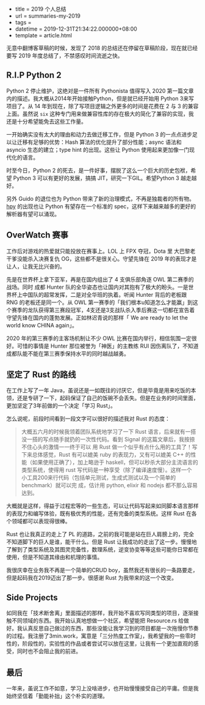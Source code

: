  - title = 2019 个人总结
 - url = summaries-my-2019
 - tags = 
 - datetime = 2019-12-31T21:34:22.000000+08:00
 - template = article.html



无意中翻博客草稿的时候，发现了 2018 的总结还在停留在草稿阶段，现在就已经要写 2019 年度总结了，不禁感叹时间流逝之快。

<!--more-->

## R.I.P Python 2

Python 2 停止维护，这绝对是一件所有 Pythonista 值得写入 2020 第一篇文章内的描述。我大概从2014年开始接触Python，但是就已经开始用 Python 3来写项目了。从 14 年到现在，除了写项目逻辑之外更多的时间是花费在 2 与 3 的兼容上面。虽然说 `six` 这种专门用来做兼容性库的存在极大的简化了兼容的实现，我还是十分希望能免去这些工作量。

一开始确实没有太大的理由和动力去做迁移工作，但是 Python 3 的一点点进步足以让迁移有足够的优势：Hash 算法的优化提升了部分性能；async 语法和 asyncio 生态的建立；type hint 的出现。这些让 Python 使用起来更加像一门现代化的语言。

时至今日，Python 2 的死去，是一件好事，摆脱了这么一个巨大的历史包袱，希望 Python 3 可以有更好的发展，搞搞 JIT，研究一下GIL。希望Python 3 越走越好。

另外 Guido 的退位也为 Python 带来了新的治理模式，不再是独裁者的所有物。[hpy](https://github.com/pyhandle/hpy) 的出现也让 Python 有望存在一个标准的 spec，这样下来越来越多的更好的解析器有望可以涌现。

## OverWatch 赛事

工作后对游戏的热爱就只能投放在赛事上。LOL 上 FPX 夺冠，Dota 里 大巴黎老干爹没能杀入决赛复仇 OG，这些都不是很关心。守望先锋在 2019 年的表现才是让人，让我无比兴奋的。

先是在世界杯上拿下亚军，再是在国内组出了 4 支俱乐部角逐 OWL 第二赛季的战场。同时 成都 Hunter 队的全华姿态也让国内对其抱有了极大的盼头。一是世界杯上中国队的超常发挥，二是对全华班的执着。听闻 Hunter 背后的老板跟 RNG 的老板还是同一个。从 OWL 第一赛季的「我们根本u知道怎么才能赢」到这个赛季的龙队获得第三赛段冠军，4支还是3支战队杀入季后赛这一切都在宣告着守望先锋在国内的蓬勃发展。正如林迟青说的那样「 We are ready to let the world know CHINA again」。

2020 年的第三赛季的主客场机制让不少 OWL 比赛在国内举行，相信氛围一定很好。可惜的事情是 Hunter 那位被誉为「神医」的主教练 RUI 因伤离队了，不知道成都队能不能在第三赛季保持水平的同时越战越勇。 

## 坚定了 Rust 的路线

在工作上写了一年 Java，虽说还是一如既往的讨厌它，但是毕竟是用来吃饭的本领，还是专研了一下，起码保证了自己的饭碗不会丢失。但是在业务的时间里面，更加坚定了3年前做的一个决定「学习 Rust」。

怎么说呢，前段时间看到一段文字可以很好的描述我对 Rust 的态度：

> 大概五六月的时候我领着团队系统地学习了一下 Rust 语言，后来就有一搭没一搭的写点随手就扔的一次性代码。看到 Signal 的这篇文章后，我按捺不住心头的激情一一终于可以 用 Rust 做一个似乎有点什么用的工具了！写下来总体感觉，Rust 有可以媲美 ruby 的表现力，又有可以媲美 C++ 的性能（如果使用正确了），加上略逊于 haskell，但可以秒杀大部分主流语言的类型系统，使得用 rust 写代码是一种享受（除了编译速度慢）。这样一个 小工具200来行代码（包括单元测试，生成式测试以及一个简单的benchmark）就可以完 成，估计用 python, elixir 和 nodejs 都不那么容易达到。 

大概就是这样，得益于过程宏等的一些生态，可以让代码写起来如同脚本语言那样的表现力和编写体验，既有极优秀的性能，还有完备的类型系统。这样 Rust 在各个领域都可以表现得很棒。

Rust 也让我真正的走上了 PL 的道路，之前的我可能是站在巨人肩膀上的，完全不知道脚下的巨人是谁，能干什么。但是 Rust 让我成功的走出了这一步。慢慢地了解到了类型系统及其图灵完备性，数理系统，逆变协变等等这些可能你日常都在使用，但是不知道其缘由和机理的事情。

我很庆幸在业务我不再是一个简单的CRUD boy，虽然我还有很长的一条路要走，但是起码我在2019迈出了那一步。很感谢 Rust 为我带来的这一个改变。

## Side Projects

如同我在「技术断舍离」里面描述的那样，我开始不喜欢写同类型的项目，逐渐接触不同领域的东西。我开始认真地想做一个社区，希望能把 Resource.rs 给做好。我认真反思自己做过的东西，那些没能让我学习到的项目都是一次拖慢你节奏的过程。我注册了3min.work，寓意是「三分热度工作室」，我希望我的一些零时性的，阶段性的，实验性的作品或者尝试可以放在这里，让我有一个更加直观的感受，同时也不会阻止我的前进。

## 最后

一年来，虽说工作不如意，学习上没啥进步，也开始慢慢接受自己的平庸。但是我始终坚信着「勤能补拙」这个朴实的道理。